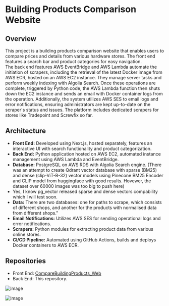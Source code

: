 # Building Products Comparison Website
## Overview
This project is a building products comparison website that enables users to compare prices and details from various hardware stores. The front end features a search bar and product categories for easy navigation.<br/> 
The back end features AWS EventBridge and AWS Lambda automate the initiation of scrapers, including the retrieval of the latest Docker image from AWS ECR, hosted on an AWS EC2 instance. They manage server tasks and perform weekly indexing with Algolia Search. Once these operations are complete, triggered by Python code, the AWS Lambda function then shuts down the EC2 instance and sends an email with Docker container logs from the operation.
Additionally, the system utilizes AWS SES to email logs and error notifications, ensuring administrators are kept up-to-date on the scraper's status and issues. The platform includes dedicated scrapers for stores like Tradepoint and Screwfix so far.
## Architecture
* **Front End:** Developed using Next.js, hosted separately, features an interactive UI with search functionality and product categorization.
* **Back End:** Python application hosted on AWS EC2, automated instance management using AWS Lambda and EventBridge.
* **Database:** PostgreSQL on AWS RDS with Algolia Search engine. (There was an attempt to create Qdrant vector database with sparse (BM25) and dense (clip-ViT-B-32) vector models using Pinecone BM25 Encoder and CLIP model from huggingface with good results. Hovewer, the dataset over 60000 images was too big to push here)
* Yes, I know pg_vector released sparse and dense vectors compability which I will test soon.
* **Data:** There are two databases: one for paths to scrape, which consists of different shops, and another for the products with normalised data from different shops."
* **Email Notifications:** Utilizes AWS SES for sending operational logs and error notifications.
* **Scrapers:** Python modules for extracting product data from various online stores.
* **CI/CD Pipeline:** Automated using GitHub Actions, builds and deploys Docker containers to AWS ECR.
## Repositories
* Front End: [CompareBuildingProducts_Web](https://github.com/wlodzimierrr/CompareBuildingProducts_Web)
* Back End: This repository.

![image](https://github.com/wlodzimierrr/CompareBuildingProducts_Scrapers/assets/140817588/5fd24cca-643c-4d3e-bf1b-8dadd8a26d7b)
  
![image](https://github.com/wlodzimierrr/CompareBuildingProducts_Scrapers/assets/140817588/cab490aa-11db-455b-a338-6903b55765e2)


